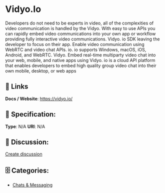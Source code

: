 # Vidyo.Io


Developers do not need to be experts in video, all of the complexities of video communication is handled by the Vidyo. With easy to use APIs you can rapidly embed video communications into your own app or workflow providing fully interactive video communications. Vidyo. io SDK leaving the developer to focus on their app.  Enable video communication using WebRTC and video chat APIs. io. io supports Windows, macOS, iOS, Android, and WebRTC.  Vidyo. Embed real-time multiparty video chat into your web, mobile, and native apps using Vidyo. io is a cloud API platform that enables developers to embed high quality group video chat into their own mobile, desktop, or web apps

##  🔗 Links
**Docs / Website**: https://vidyo.io/

## 🧬 Specification:
**Type**: N/A
**URI**: N/A

## 💬 Discussion:
[Create discussion](https://github.com/apis-list/apis-list/discussions/new)

## 🗄️ Categories:
- [Chats & Messaging](https://github.com/apis-list/apis-list#chats-and-messaging)







